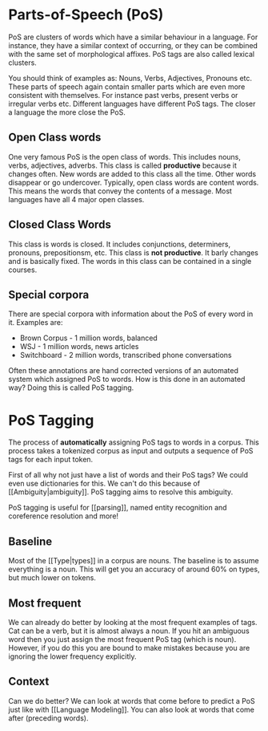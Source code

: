 # Parts-of-Speech (PoS)

PoS are clusters of words which have a similar behaviour in a language. For instance, they have a similar context of occurring, or they can be combined with the same set of morphological affixes. PoS tags are also called lexical clusters. 

You should think of examples as: Nouns, Verbs, Adjectives, Pronouns etc. These parts of speech again contain smaller parts which are even more consistent with themselves. For instance past verbs, present verbs or irregular verbs etc. Different languages have different PoS tags. The closer a language the more close the PoS. 

## Open Class words
One very famous PoS is the open class of words. This includes nouns, verbs, adjectives, adverbs. This class is called **productive** because it changes often. New words are added to this class all the time. Other words disappear or go undercover. Typically, open class words are content words. This means the words that convey the contents of a message. Most languages have all 4 major open classes.

## Closed Class Words
This class is words is closed. It includes conjunctions, determiners, pronouns, prepositionsm, etc. This class is **not productive**. It barly changes and is basically fixed. The words in this class can be contained in a single courses. 


## Special corpora 
There are special corpora with information about the PoS of every word in it. Examples are:
- Brown Corpus - 1 million words, balanced
- WSJ - 1 million words, news articles 
- Switchboard - 2 million words, transcribed phone conversations

Often these annotations are hand corrected versions of an automated system which assigned PoS to words. How is this done in an automated way? Doing this is called PoS tagging. 

# PoS Tagging
The process of **automatically** assigning PoS tags to words in a corpus. This process takes a tokenized corpus as input and outputs a sequence of PoS tags for each input token. 

First of all why not just have a list of words and their PoS tags? We could even use dictionaries for this. We can't do this because of [[Ambiguity|ambiguity]]. PoS tagging aims to resolve this ambiguity.  

PoS tagging is useful for [[parsing]], named entity recognition and coreference resolution and more!

## Baseline
Most of the [[Type|types]] in a corpus are nouns. The baseline is to assume everything is a noun. This will get you an accuracy of around 60% on types, but much lower on tokens.  

## Most frequent 
We can already do better by looking at the most frequent examples of tags. Cat can be a verb, but it is almost always a noun. If you hit an ambiguous word then you just assign the most frequent PoS tag (which is noun). However, if you do this you are bound to make mistakes because you are ignoring the lower frequency explicitly. 

## Context
Can we do better? We can look at words that come before to predict a PoS just like with [[Language Modeling]]. You can also look at words that come after (preceding words).
